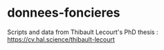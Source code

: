 # donnees-foncieres

Scripts and data from Thibault Lecourt's PhD thesis : https://cv.hal.science/thibault-lecourt 
